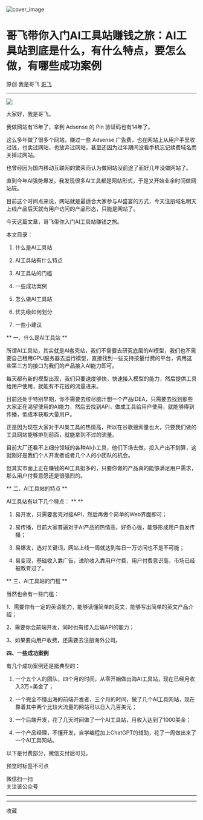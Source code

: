 ![cover_image](https://mmbiz.qpic.cn/sz_mmbiz_jpg/LBrX00GQeicvPwzxdKKcv8IJciao8UL2YpwCJfZibBjtialHOgY2j2qHqFicrbiagaszxY9hOicTaYibw6etIp5zxVicCMg/0?wx_fmt=jpeg)

#  哥飞带你入门AI工具站赚钱之旅：AI工具站到底是什么，有什么特点，要怎么做，有哪些成功案例

原创  我是哥飞  [ 哥飞 ](javascript:void\(0\);)

__ _ _ _ _

![](https://mmbiz.qpic.cn/sz_mmbiz_jpg/LBrX00GQeicvPwzxdKKcv8IJciao8UL2YpIpzZ1l4kvThYz17T8QK8Tx7JFWrcZaSuZqEpGRnu2ia8MV54I1aM77w/640?wx_fmt=jpeg&from=appmsg)

大家好，我是哥飞。

我做网站有15年了，拿到 Adsense 的 Pin 验证码也有14年了。

这么多年做了很多个网站，赚过一些 Adsense
广告费，也在网站上从用户手里收过钱，也卖过网站，也放弃过网站，甚至还因为过年期间没看手机忘记续费域名而关掉过网站。

也曾经因为国内移动互联网的繁荣而认为做网站没前途了而好几年没做网站了。

直到今年AI强势爆发，我发现很多AI工具都是网站形式，于是又开始业余时间做网站玩。

目前这个时间点来说，网站就是最适合大家参与AI盛宴的方式，今天注册域名明天上线产品后天就有用户访问的产品形态，只能是网站了。

今天这篇文章，哥飞带你入门AI工具站赚钱之旅。  

本文目录：

  1. 什么是AI工具站 

  2. AI工具站有什么特点 

  3. AI工具站的门槛 

  4. 一些成功案例 

  5. 怎么做AI工具站 

  6. 优先级如何划分 

  7. 一些小建议 

  

** 一、什么是AI工具站  **

所谓AI工具站，其实就是AI套壳站，我们不需要去研究底层的AI模型，我们也不需要自己租用GPU服务器去运行模型，直接找到一些支持按量付费的平台，调用这些第三方的接口为我们的产品接入AI能力即可。

每天都有新的模型出现，我们只要速度够快，快速接入模型的能力，然后提供工具给用户使用，就能有不花钱的流量进来。

目前还处于特别早期，你不需要去绞尽脑汁想一个产品IDEA，只需要去找到那些大家正在渴望使用的AI能力，然后去找到API，做成工具给用户使用，就能够得到传播，低成本获取大量用户。

正是因为现在大家对于AI类工具的热情高，所以在谷歌搜索量也大，只要我们做的工具网站能够排到前面，就能拿到不过的流量。

目前大厂还看不上细分领域的各种AI小工具，他们下场去做，投入产出不划算，这就刚好是我们个人开发者或者几个人的小团队的机会。

但其实市面上正在赚钱的AI工具挺多的，只要你做的产品真的能够满足用户需求，那么用户付费意愿还是很强烈的。

  

** 二、AI工具站的特点  **

AI工具站有以下几个特点：  ** **

  1. 易开发，只需要套壳对接API，然后再做个简单的Web界面即可； 

  2. 易传播，目前大家普遍对于AI产品的热情高，好奇心强，能够形成用户自发传播； 

  3. 易爆发，选对关键词，网站上线一周就达到每日一万访问也不是不可能； 

  4. 易变现，基础收入靠广告，进阶收入靠用户付费，用户付费意识高，市场已经被教育过了。 

  

** 三、AI工具站的门槛  **

当然也会有一些门槛：

1、需要你有一定的英语能力，能够读懂简单的英文，能够写出简单的英文产品介绍；

2、需要你会前端开发，同时也有接入后端API的能力；

3、如果要向用户收费，还需要去注册海外公司。

  

**四、一些成功案例**  

有几个成功案例还是挺典型的：

  1. 一个五个人的团队，四个月的时间，从零开始做出海AI工具站，现在已经月收入3万+美金了； 

  2. 一个完全不懂出海的前端开发者，三个月的时间，做了几个AI工具网站，现在靠着其中两个比较大流量的网站可以日入几百美元； 

  3. 一个后端开发，花了几天时间做了一个AI工具站，月收入达到了1000美金； 

  4. 一个产品经理，不懂开发，自学编程加上ChatGPT的辅助，花了一周做出来了一个AI工具网站。 

  

  

以下是付费部分，微信支付后可见。  

预览时标签不可点

微信扫一扫  
关注该公众号





****



****



  收藏

